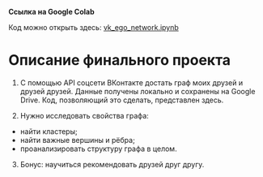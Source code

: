 **Ссылка на Google Colab**

Код можно открыть здесь: [vk_ego_network.ipynb](https://colab.research.google.com/drive/1b1fsw2sJkU9NuYosegpFUxekZx6vZJ4E?usp=sharing)

# **Описание финального проекта**

1) С помощью API соцсети ВКонтакте достать граф моих друзей и друзей друзей. Данные получены локально и сохранены на Google Drive. Код, позволяющий это сделать, представлен здесь.

2) Нужно исследовать свойства графа:

- найти кластеры;
- найти важные вершины и рёбра;
- проанализировать структуру графа в целом.

3) Бонус: научиться рекомендовать друзей друг другу.

